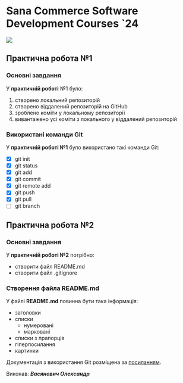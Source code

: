 # Sana Commerce Software Development Courses `24
![](https://upload.wikimedia.org/wikipedia/commons/0/08/Sana_Commerce_Logo.png)

## Практична робота №1
### Основні завдання
У **практичній роботі** №1 було:

  1. створено локальний репозиторій
  2. створено віддалений репозиторій на GitHub
  3. зроблено коміти у локальному репозиторії
  4. вивантажено усі коміти з локального у віддалений репозиторій

### Використані команди Git
У **практичній роботі №1** було використано такі команди Git:

  - [x] git init
  - [x]  git status
  - [x]  git add
  - [x]  git commit
  - [x]  git remote add
  - [x]  git push
  - [x]  git pull
  - [ ]  git branch

## Практична робота №2
### Основні завдання
У **практичній роботі №2** потрібно:

  * створити файл README.md
  * створити файл .gitignore
### Створення файла README.md
У файлі **README.md** повинна бути така інформація:

  * заголовки
  * списки
    - нумеровані
    - марковані
  * списки з прапорців
  * гіперпосилання
  * картинки
    
Документація з використання Git розміщена за [посиланням](https://docs.github.com/en/github/writing-on-github/getting-started-with-writing-and-formatting-on-github/basic-writing-and-formatting-syntax).

Виконав: ***Васянович Олександр*** 